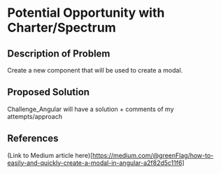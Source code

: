 # Potential Opportunity with Charter/Spectrum

## Description of Problem
Create a new component that will be used to create a modal.

## Proposed Solution
Challenge_Angular will have a solution + comments of my attempts/approach

## References
(Link to Medium article here)[https://medium.com/@greenFlag/how-to-easily-and-quickly-create-a-modal-in-angular-a2f82d5c11f6]
